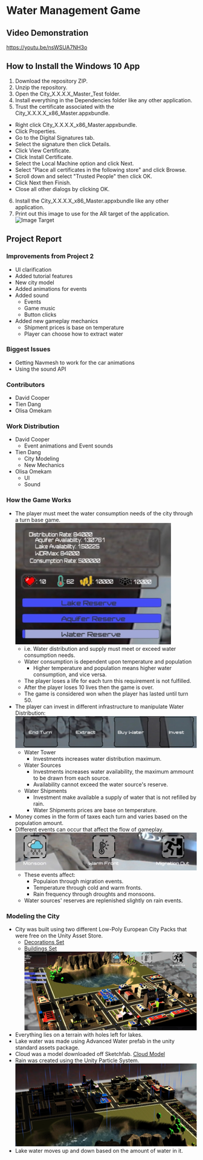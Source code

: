 # Water Management Game

## Video Demonstration
https://youtu.be/nsWSUA7NH3o

## How to Install the Windows 10 App
1. Download the repository ZIP.
2. Unzip the repository.
3. Open the City_X.X.X.X_Master_Test folder.
4. Install everything in the Dependencies folder like any other application.
5. Trust the certificate associated with the City_X.X.X.X_x86_Master.appxbundle.
  * Right click City_X.X.X.X_x86_Master.appxbundle.  
  *  Click Properties.
  * Go to the Digital Signatures tab.
  * Select the signature then click Details.
  * Click View Certificate.
  * Click Install Certificate.
  * Select the Local Machine option and click Next.
  * Select "Place all certificates in the following store" and click Browse.
  * Scroll down and select "Trusted People" then click OK.
  * Click Next then Finish.
  * Close all other dialogs by clicking OK.
6. Install the City_X.X.X.X_x86_Master.appxbundle like any other application.
7. Print out this image to use for the AR target of the application.
![Image Target](http://www.vergium.com/wp-content/uploads/2017/04/vuforia_stones_vergium.jpg)

## Project Report

### Improvements from Project 2
* UI clarification
* Added tutorial features
* New city model
* Added animations for events
* Added sound
  - Events
  - Game music
  - Button clicks
* Added new gameplay mechanics
  - Shipment prices is base on temperature
  - Player can choose how to extract water

### Biggest Issues
* Getting Navmesh to work for the car animations
* Using the sound API


### Contributors
* David Cooper
* Tien Dang
* Olisa Omekam 

### Work Distribution

* David Cooper
  - Event animations and Event sounds
* Tien Dang
  - City Modeling
  - New Mechanics
* Olisa Omekam
  - UI
  - Sound

### How the Game Works
* The player must meet the water consumption needs of the city through a turn base game.
  <br>![Var Pane](https://github.com/davidcooper1/Water-Management-Game/blob/master/Project%203/Screenshots/UI1.jpg)
  - i.e. Water distribution and supply must meet or exceed water consumption needs.
  - Water consumption is dependent upon temperature and population
    * Higher temperature and population means higher water consumption, and vice versa.
  - The player loses a life for each turn this requirement is not fulfilled.
  - After the player loses 10 lives then the game is over.
  - The game is considered won when the player has lasted until turn 50.
* The player can invest in different infrastructure to manipulate Water Distribution:
  <br>![UI Buttons](https://github.com/davidcooper1/Water-Management-Game/blob/master/Project%203/Screenshots/UI2.jpg)
  - Water Tower 
     * Investments increases water distribution maximum.
  - Water Sources 
     * Investments increases water availability, the maximum ammount to be drawn from each source.
     * Availability cannot exceed the water source's reserve.
  - Water Shipments
     * Investment make available a supply of water that is not refilled by rain.
     *  Water Shipments prices are base on temperature.
* Money comes in the form of taxes each turn and varies based on the population amount.
* Different events can occur that affect the flow of gameplay.
  <br>![Event Pane](https://github.com/davidcooper1/Water-Management-Game/blob/master/Project%203/Screenshots/UI3.jpg)
  - These events affect:
    * Populaion through migration events.
    * Temperature through cold and warm fronts.
    * Rain frequency through droughts and monsoons.
  - Water sources' reserves are replenished slightly on rain events.

### Modeling the City
* City was built using two different Low-Poly European City Packs that were free on the Unity Asset Store.
  - [Decorations Set](https://assetstore.unity.com/packages/3d/environments/urban/lowpoly-modern-city-decorations-set-66070)
  - [Buildings Set](https://assetstore.unity.com/packages/3d/environments/urban/lowpoly-modern-city-buildings-set-64427)
  ![City SS](https://github.com/davidcooper1/Water-Management-Game/blob/master/Project%203/Screenshots/City%20model.jpg)
* Everything lies on a terrain with holes left for lakes.
* Lake water was made using Advanced Water prefab in the unity standard assets package.
* Cloud was a model downloaded off Sketchfab. [Cloud Model](https://sketchfab.com/models/116f49c23c4347eba340d0f59b0601f7)
* Rain was created using the Unity Particle System.
  <br>![Rain Image](https://github.com/davidcooper1/Water-Management-Game/blob/master/Project%203/Screenshots/rain.jpg)
* Lake water moves up and down based on the amount of water in it.
